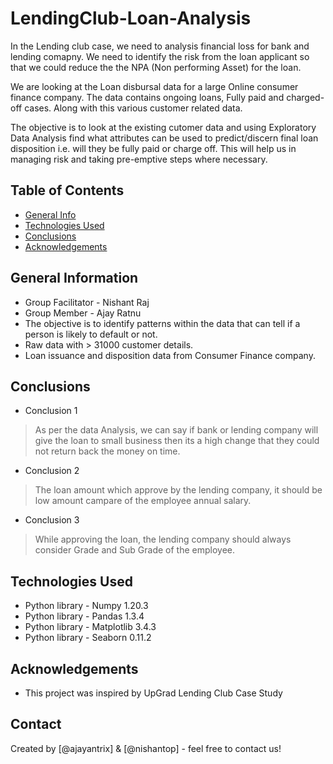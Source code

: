 # LendingClub-Loan-Analysis

In the Lending club case, we need to analysis financial loss for bank and lending comapny. We need to identify the risk from the loan applicant so that we could reduce the the NPA (Non performing Asset) for the loan.

We are looking at the Loan disbursal data for a large Online consumer finance company. The data contains ongoing loans, Fully paid and charged-off cases. Along with this various customer related data.

The objective is to look at the existing cutomer data and using Exploratory Data Analysis find what attributes can be used to predict/discern final loan disposition i.e. will they be fully paid or charge off. This will help us in managing risk and taking pre-emptive steps where necessary.

## Table of Contents
* [General Info](#general-information)
* [Technologies Used](#technologies-used)
* [Conclusions](#conclusions)
* [Acknowledgements](#acknowledgements)

<!-- You can include any other section that is pertinent to your problem -->

## General Information
- Group Facilitator - Nishant Raj
- Group Member - Ajay Ratnu
- The objective is to identify patterns within the data that can tell if a person is likely to default or not.
- Raw data with > 31000 customer details.
- Loan issuance and disposition data from Consumer Finance company.

<!-- You don't have to answer all the questions - just the ones relevant to your project. -->

## Conclusions
- Conclusion 1 
 > As per the data Analysis, we can say if bank or lending company will give the loan to small business then its a high change that they could not return back the money 
   on time.
- Conclusion 2
 > The loan amount which approve by the lending company, it should be low amount campare of the employee annual salary.
- Conclusion 3 
 > While approving the loan, the lending company should always consider Grade and Sub Grade of the employee.


<!-- You don't have to answer all the questions - just the ones relevant to your project. -->


## Technologies Used
- Python library - Numpy 1.20.3
- Python library - Pandas 1.3.4
- Python library - Matplotlib 3.4.3
- Python library - Seaborn 0.11.2

<!-- As the libraries versions keep on changing, it is recommended to mention the version of library used in this project -->

## Acknowledgements
- This project was inspired by UpGrad Lending Club Case Study


## Contact
Created by [@ajayantrix] & [@nishantop] - feel free to contact us!


<!-- Optional -->
<!-- ## License -->
<!-- This project is open source and available under the [... License](). -->

<!-- You don't have to include all sections - just the one's relevant to your project -->
